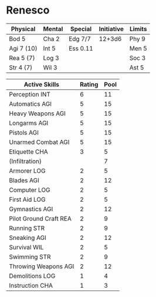 Renesco
=======

| Physical | Mental | Special | Initiative | Limits |
|----------|--------|---------|------------|--------|
|Bod 5     | Cha 2  | Edg 7/7 | 12+3d6     | Phy 9  |
|Agi 7 (10)| Int 5  | Ess 0.11|            | Men 5  |
|Rea 5 (7) | Log 3  |         |            | Soc 3  |
|Str 4 (7) | Wil 3  |         |            | Ast 5  |

| Active Skills                  | Rating | Pool |
|--------------------------------|--------|------|
|Perception INT                  | 6      | 11   |
|Automatics AGI                  | 5      | 15   | 
|Heavy Weapons AGI               | 5      | 15   | 
|Longarms AGI                    | 5      | 15   | 
|Pistols AGI                     | 5      | 15   | 
|Unarmed Combat AGI              | 5      | 15   | 
|Etiquette CHA                   | 3      | 5    |
|(Infiltration)                  |        | 7    |  
|Armorer LOG                     | 2      | 5    |
|Blades AGI                      | 2      | 12   |
|Computer LOG                    | 2      | 5    |
|First Aid LOG                   | 2      | 5    |
|Gymnastics AGI                  | 2      | 12   |
|Pilot Ground Craft REA          | 2      | 9    |
|Running STR                     | 2      | 9    |
|Sneaking AGI                    | 2      | 12   |
|Survival WIL                    | 2      | 5    |
|Swimming STR                    | 2      | 9    |
|Throwing Weapons AGI            | 2      | 12   |
|Demolitions LOG                 | 1      | 4    |
|Instruction CHA                 | 1      | 3    |
